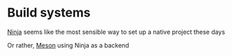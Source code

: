 # Build systems

[Ninja](https://ninja-build.org/manual.html) seems like the most sensible way to set up a native project these days

Or rather, [Meson](https://mesonbuild.com/) using Ninja as a backend

